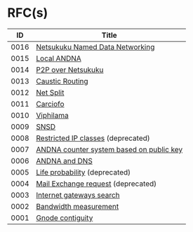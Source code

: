 # RFC(s)

| ID   | Title                                                   |
|------|---------------------------------------------------------|
| 0016 | [Netsukuku Named Data Networking](NTK_RFC0016)          |
| 0015 | [Local ANDNA](NTK_RFC0015)                              |
| 0014 | [P2P over Netsukuku](NTK_RFC0014)                       |
| 0013 | [Caustic Routing](NTK_RFC0013)                          |
| 0012 | [Net Split](NTK_RFC0012)                                |
| 0011 | [Carciofo](NTK_RFC0011)                                 |
| 0010 | [Viphilama](NTK_RFC0010)                                |
| 0009 | [SNSD](NTK_RFC0009)                                     |
| 0008 | [Restricted IP classes](NTK_RFC0008) (deprecated)       |
| 0007 | [ANDNA counter system based on public key](NTK_RFC0007) |
| 0006 | [ANDNA and DNS](NTK_RFC0006)                            |
| 0005 | [Life probability](NTK_RFC0005) (deprecated)            |
| 0004 | [Mail Exchange request](NTK_RFC0004) (deprecated)       |
| 0003 | [Internet gateways search](NTK_RFC0003)                 |
| 0002 | [Bandwidth measurement](NTK_RFC0002)                    |
| 0001 | [Gnode contiguity](NTK_RFC0001)                         |
